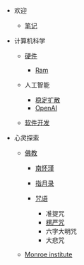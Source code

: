 - 欢迎

  - [笔记](/zh-cn/README.md)

- 计算机科学

  - [硬件](/zh-cn/hardware.md)

    - [Ram](/zh-cn/ram.md)

  - 人工智能

    - [稳定扩散](/zh-cn/stable-diffusion.md)
    - [OpenAI](/zh-cn/openai.md)

  - [软件开发](/zh-cn/software-development.md)

- 心灵探索

  - [佛教](/zh-cn/buddhism.md)

    - [南怀瑾](/zh-cn/nhj/nhj.md)
    - [指月录](/zh-cn/zyl.md)

    - [咒语](/zh-cn/mantra.md)

      - 准提咒
      - [楞严咒](/zh-cn/lengyanzhou.md)
      - 六字大明咒
      - 大悲咒

  - [Monroe institute](/zh-cn/monroe.md)
